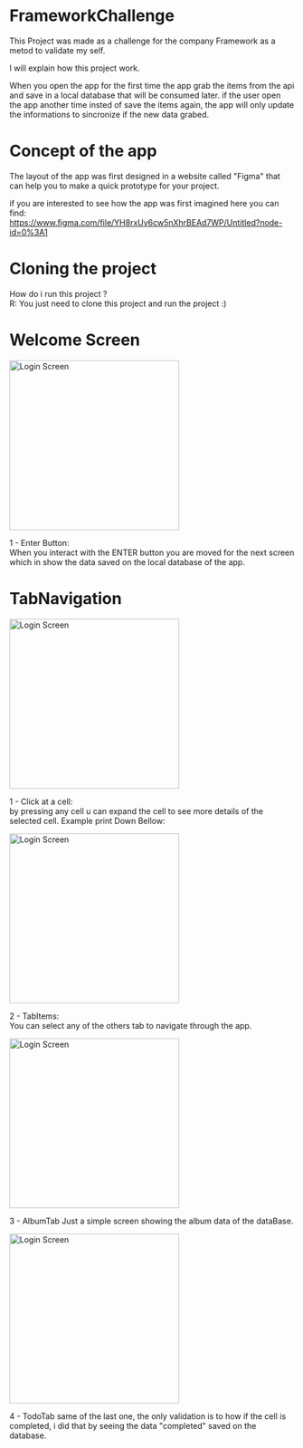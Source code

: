 # FrameworkChallenge

This Project was made as a challenge for the company Framework as a metod to validate my self.

I will explain how this project work.

When you open the app for the first time the app grab the items from the api and save in a local database that will be consumed later. if the user open the app another time insted of save the items again, the app will only update the informations to sincronize if the new data grabed.

# Concept of the app

The layout of the app was first designed in a website called "Figma" that can help you to make a quick prototype for your project.

if you are interested to see how the app was first imagined here you can find: <br />
https://www.figma.com/file/YH8rxUv6cw5nXhrBEAd7WP/Untitled?node-id=0%3A1

# Cloning the project

How do i run this project ? <br />
R: You just need to clone this project and run the project :)


# Welcome Screen

<img width="300" alt="Login Screen" src="https://github.com/RonaldoSamuel/FrameworkChallange/blob/master/Prints/WelcomeScreen.png" style="max-width:100%;">

1 - Enter Button: <br />
        When you interact with the ENTER button you are moved for the next screen which in show the data saved on the local database of the app.
        
      
# TabNavigation
 
<img width="300" alt="Login Screen" src="https://github.com/RonaldoSamuel/FrameworkChallange/blob/master/Prints/PostTab.png" style="max-width:100%;">

1 - Click at a cell: <br />
        by pressing any cell u can expand the cell to see more details of the selected cell. Example print Down Bellow:
        
<img width="300" alt="Login Screen" src="https://github.com/RonaldoSamuel/FrameworkChallange/blob/master/Prints/PostTabExpended.png" style="max-width:100%;">
        
2 - TabItems: <br />
        You can select any of the others tab to navigate through the app.

<img width="300" alt="Login Screen" src="https://github.com/RonaldoSamuel/FrameworkChallange/blob/master/Prints/AlbumTab.png" style="max-width:100%;">

3 - AlbumTab
        Just a simple screen showing the album data of the dataBase.

<img width="300" alt="Login Screen" src="https://github.com/RonaldoSamuel/FrameworkChallange/blob/master/Prints/ToDoTab.png" style="max-width:100%;">

4 - TodoTab
      same of the last one, the only validation is to how if the cell is completed, i did that by seeing the data "completed" saved on the database.

